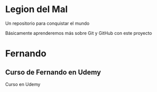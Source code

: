 # Legion del Mal
Un repositorio para conquistar el mundo

Básicamente aprenderemos más sobre Git y GitHub con este proyecto


# Fernando


## Curso de Fernando en Udemy

Curso en Udemy